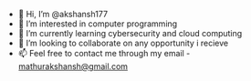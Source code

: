 - 👋 Hi, I’m @akshansh177
- 👀 I’m interested in computer programming
- 🌱 I’m currently learning cybersecurity and cloud computing
- 💞️ I’m looking to collaborate on any opportunity i recieve
- 📫 Feel free to contact me through my email - mathurakshansh@gmail.com

<!---
akshansh177/akshansh177 is a ✨ special ✨ repository because its `README.md` (this file) appears on your GitHub profile.
You can click the Preview link to take a look at your changes.
--->
